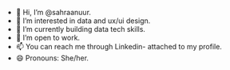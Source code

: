 - 👋 Hi, I’m @sahraanuur.
- 👀 I’m interested in data and ux/ui design.
- 🌱 I’m currently building data tech skills.
- 💞️ I’m open to work. 
- 📫 You can reach me through Linkedin- attached to my profile.
- 😄 Pronouns: She/her.


<!---
sahraanuur/sahraanuur is a ✨ special ✨ repository because its `README.md` (this file) appears on your GitHub profile.
You can click the Preview link to take a look at your changes.
--->
